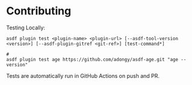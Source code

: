 # Contributing

Testing Locally:

```shell
asdf plugin test <plugin-name> <plugin-url> [--asdf-tool-version <version>] [--asdf-plugin-gitref <git-ref>] [test-command*]

#
asdf plugin test age https://github.com/adongy/asdf-age.git "age --version"
```

Tests are automatically run in GitHub Actions on push and PR.
